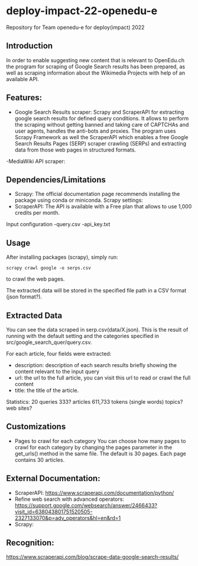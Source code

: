 # deploy-impact-22-openedu-e
Repository for Team openedu-e for deploy(impact) 2022

## Introduction
In order to enable suggesting new content that is relevant to OpenEdu.ch the program for scraping of Google Search results has been prepared, as well as scraping information about the Wikimedia Projects with help of an available API. 

## Features: 
- Google Search Results scraper: 
Scrapy and ScraperAPI for extracting google search results for defined query conditions. 
It allows to perform the scraping without getting banned and taking care of CAPTCHAs and user agents, handles the anti-bots and proxies. 
The program uses Scrapy Framework as well the ScraperAPI which enables a free Google Search Results Pages (SERP) scraper crawling (SERPs) and extracting data from those web pages in structured formats. 
 
-MediaWiki API scraper: 


## Dependencies/Limitations
- Scrapy: The official documentation page recommends installing the package using conda or miniconda.
Scrapy settings:
- ScraperAPI: 
The API is available with a Free plan that allows to use 1,000 credits per month.

Input configuration
-query.csv
-api_key.txt

## Usage
After installing packages (scrapy), simply run:
```
scrapy crawl google -o serps.csv 

```
to crawl the web pages.

The extracted data will be stored in the specified file path in a CSV format (json format?).


## Extracted Data
You can see the data scraped in serp.csv(data/X.json). 
This is the result of running with the default setting and the categories specified in src/google_search_quer/query.csv.

For each article, four fields were extracted:
- description: description of each search results briefly showing the content relevant to the input query
- url: the url to the full article, you can visit this url to read or crawl the full content
- title: the title of the article.


Statistics:
20 queries
333? articles
611,733 tokens (single words)
topics?
web sites? 

## Customizations
- Pages to crawl for each category
You can choose how many pages to crawl for each category by changing the pages parameter in the get_urls() method in the same file. The default is 30 pages. Each page contains 30 articles.

## External Documentation: 
- ScraperAPI: https://www.scraperapi.com/documentation/python/ 
- Refine web search with advanced operators: https://support.google.com/websearch/answer/2466433?visit_id=638043801751520505-2327133070&p=adv_operators&hl=en&rd=1
- Scrapy: 

## Recognition: 
https://www.scraperapi.com/blog/scrape-data-google-search-results/
